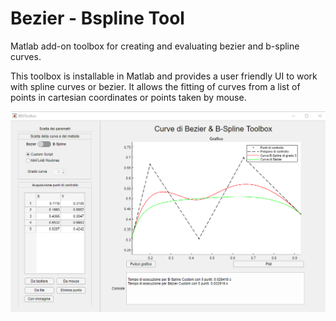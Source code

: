 # Bezier - Bspline Tool
Matlab add-on toolbox for creating and evaluating bezier and b-spline curves.

This toolbox is installable in Matlab and provides a user friendly UI to work with spline curves or bezier.
It allows the fitting of curves from a list of points in cartesian coordinates or points taken by mouse.
<div align="center">
<img src="img/UI.png">
</div>
<br />

